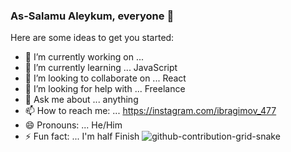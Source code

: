 ### As-Salamu Aleykum, everyone 👋

Here are some ideas to get you started:

- 🔭 I’m currently working on ... 
- 🌱 I’m currently learning ... JavaScript
- 👯 I’m looking to collaborate on ... React
- 🤔 I’m looking for help with ... Freelance
- 💬 Ask me about ... anything
- 📫 How to reach me: ... https://instagram.com/ibragimov_477
- 😄 Pronouns: ... He/Him
- ⚡ Fun fact: ... I'm half Finish
![github-contribution-grid-snake](https://user-images.githubusercontent.com/99003694/170978780-1166c3f8-9f31-453b-96cd-a799db6fab91.svg)
